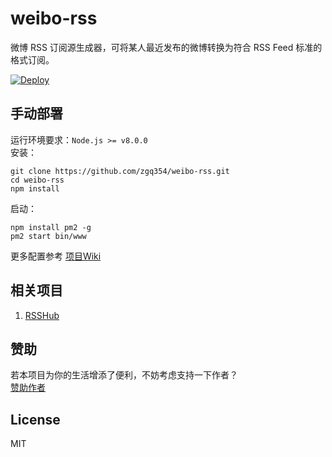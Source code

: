# weibo-rss

微博 RSS 订阅源生成器，可将某人最近发布的微博转换为符合 RSS Feed 标准的格式订阅。

[![Deploy](https://www.herokucdn.com/deploy/button.svg)](https://heroku.com/deploy)

## 手动部署

运行环境要求：`Node.js >= v8.0.0`  
安装：
```
git clone https://github.com/zgq354/weibo-rss.git
cd weibo-rss
npm install
```
启动：
```
npm install pm2 -g
pm2 start bin/www
```

更多配置参考 [项目Wiki](https://github.com/zgq354/weibo-rss/wiki)  


## 相关项目
1. [RSSHub](https://github.com/DIYgod/RSSHub)

## 赞助

若本项目为你的生活增添了便利，不妨考虑支持一下作者？  
[赞助作者](https://blog.izgq.net/donate.html)

## License

MIT
